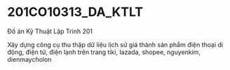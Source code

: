 # 201CO10313_DA_KTLT
Đồ án Kỹ Thuật Lập Trình 201 <br>

Xây dựng công cụ thu thập dữ liệu lịch sử giá thành sản phẩm điện thoại di động, điện tử, điện lạnh trên trang tiki, lazada, shopee, nguyenkim, dienmaycholon
